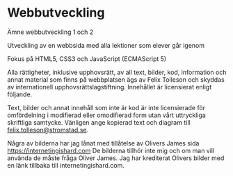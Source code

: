 # Webbutveckling

Ämne webbutveckling 1 och 2

Utveckling av en webbsida med alla lektioner som elever går igenom

Fokus på HTML5, CSS3 och JavaScript (ECMAScript 5)

Alla rättigheter, inklusive upphovsrätt, av all text, bilder, kod, information och annat material som finns på webbplatsen ägs av Felix Tolleson och skyddas av internationell upphovsrättslagstiftning. Innehållet är licensierat enligt följande.

Text, bilder och annat innehåll som inte är kod är inte licensierade för omfördelning i modifierad eller omodifierad form utan vårt uttryckliga skriftliga samtycke.
Vänligen ange kopierad text och diagram till felix.tolleson@stromstad.se.

Några av bilderna har jag lånat med tillåtelse av Olivers James sida https://internetingishard.com
De bilderna tillhör inte mig och om man vill använda de måste fråga Oliver James. 
Jag har krediterat Olivers bilder med en länk tillbaka till internetingishard.com.
